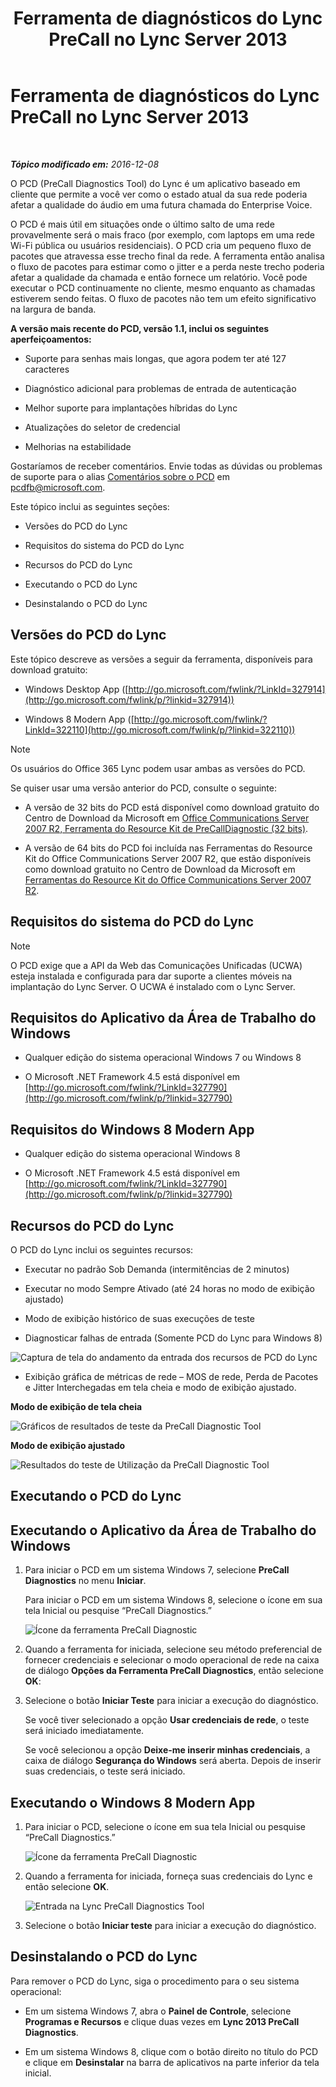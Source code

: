 ﻿---
title: Ferramenta de diagnósticos do Lync PreCall no Lync Server 2013
TOCTitle: Ferramenta de diagnósticos do Lync PreCall no Lync Server 2013
ms:assetid: 0ff291ec-cfb4-43eb-b5d6-a7a325681e3f
ms:mtpsurl: https://technet.microsoft.com/pt-br/library/Dn451255(v=OCS.15)
ms:contentKeyID: 59602785
ms.date: 12/10/2016
mtps_version: v=OCS.15
ms.translationtype: HT
---

# Ferramenta de diagnósticos do Lync PreCall no Lync Server 2013

 

_**Tópico modificado em:** 2016-12-08_

O PCD (PreCall Diagnostics Tool) do Lync é um aplicativo baseado em cliente que permite a você ver como o estado atual da sua rede poderia afetar a qualidade do áudio em uma futura chamada do Enterprise Voice.

O PCD é mais útil em situações onde o último salto de uma rede provavelmente será o mais fraco (por exemplo, com laptops em uma rede Wi-Fi pública ou usuários residenciais). O PCD cria um pequeno fluxo de pacotes que atravessa esse trecho final da rede. A ferramenta então analisa o fluxo de pacotes para estimar como o jitter e a perda neste trecho poderia afetar a qualidade da chamada e então fornece um relatório. Você pode executar o PCD continuamente no cliente, mesmo enquanto as chamadas estiverem sendo feitas. O fluxo de pacotes não tem um efeito significativo na largura de banda.

**A versão mais recente do PCD, versão 1.1, inclui os seguintes aperfeiçoamentos:**

  - Suporte para senhas mais longas, que agora podem ter até 127 caracteres

  - Diagnóstico adicional para problemas de entrada de autenticação

  - Melhor suporte para implantações híbridas do Lync

  - Atualizações do seletor de credencial

  - Melhorias na estabilidade

Gostaríamos de receber comentários. Envie todas as dúvidas ou problemas de suporte para o alias [Comentários sobre o PCD](mailto:pcdfb@microsoft.com) em <pcdfb@microsoft.com>.

Este tópico inclui as seguintes seções:

  - Versões do PCD do Lync

  - Requisitos do sistema do PCD do Lync

  - Recursos do PCD do Lync

  - Executando o PCD do Lync

  - Desinstalando o PCD do Lync

## Versões do PCD do Lync

Este tópico descreve as versões a seguir da ferramenta, disponíveis para download gratuito:

  - Windows Desktop App ([http://go.microsoft.com/fwlink/?LinkId=327914](http://go.microsoft.com/fwlink/p/?linkid=327914))

  - Windows 8 Modern App ([http://go.microsoft.com/fwlink/?LinkId=322110](http://go.microsoft.com/fwlink/p/?linkid=322110))

> [!NOTE]  
> Os usuários do Office 365 Lync podem usar ambas as versões do PCD.

Se quiser usar uma versão anterior do PCD, consulte o seguinte:

  - A versão de 32 bits do PCD está disponível como download gratuito do Centro de Download da Microsoft em [Office Communications Server 2007 R2, Ferramenta do Resource Kit de PreCallDiagnostic (32 bits)](http://go.microsoft.com/fwlink/p/?linkid=164769).

  - A versão de 64 bits do PCD foi incluída nas Ferramentas do Resource Kit do Office Communications Server 2007 R2, que estão disponíveis como download gratuito no Centro de Download da Microsoft em [Ferramentas do Resource Kit do Office Communications Server 2007 R2](http://go.microsoft.com/fwlink/p/?linkid=145159).

## Requisitos do sistema do PCD do Lync

> [!NOTE]  
> O PCD exige que a API da Web das Comunicações Unificadas (UCWA) esteja instalada e configurada para dar suporte a clientes móveis na implantação do Lync Server. O UCWA é instalado com o Lync Server.

## Requisitos do Aplicativo da Área de Trabalho do Windows

  - Qualquer edição do sistema operacional Windows 7 ou Windows 8

  - O Microsoft .NET Framework 4.5 está disponível em [http://go.microsoft.com/fwlink/?LinkId=327790](http://go.microsoft.com/fwlink/p/?linkid=327790)

## Requisitos do Windows 8 Modern App

  - Qualquer edição do sistema operacional Windows 8

  - O Microsoft .NET Framework 4.5 está disponível em [http://go.microsoft.com/fwlink/?LinkId=327790](http://go.microsoft.com/fwlink/p/?linkid=327790)

## Recursos do PCD do Lync

O PCD do Lync inclui os seguintes recursos:

  - Executar no padrão Sob Demanda (intermitências de 2 minutos)

  - Executar no modo Sempre Ativado (até 24 horas no modo de exibição ajustado)

  - Modo de exibição histórico de suas execuções de teste

  - Diagnosticar falhas de entrada (Somente PCD do Lync para Windows 8)

![Captura de tela do andamento da entrada dos recursos de PCD do Lync](images/Dn451255.7e0eb891-1481-47ae-8d63-164468f69c96(OCS.15).png "Captura de tela do andamento da entrada dos recursos de PCD do Lync")

  - Exibição gráfica de métricas de rede – MOS de rede, Perda de Pacotes e Jitter Interchegadas em tela cheia e modo de exibição ajustado.

**Modo de exibição de tela cheia**

![Gráficos de resultados de teste da PreCall Diagnostic Tool](images/Dn451255.5d01fd94-9e59-4823-96c7-7a1c83dd7d31(OCS.15).png "Gráficos de resultados de teste da PreCall Diagnostic Tool")

**Modo de exibição ajustado**

![Resultados do teste de Utilização da PreCall Diagnostic Tool](images/Dn451255.30501ba7-22d1-4db1-9297-56cf7dc6721c(OCS.15).png "Resultados do teste de Utilização da PreCall Diagnostic Tool")

## Executando o PCD do Lync

## Executando o Aplicativo da Área de Trabalho do Windows

1.  Para iniciar o PCD em um sistema Windows 7, selecione **PreCall Diagnostics** no menu **Iniciar**.
    
    Para iniciar o PCD em um sistema Windows 8, selecione o ícone em sua tela Inicial ou pesquise “PreCall Diagnostics.”
    
    ![Ícone da ferramenta PreCall Diagnostic](images/Dn451255.c9800fde-54f6-4efe-bb35-1a38064ec380(OCS.15).png "Ícone da ferramenta PreCall Diagnostic")

2.  Quando a ferramenta for iniciada, selecione seu método preferencial de fornecer credenciais e selecionar o modo operacional de rede na caixa de diálogo **Opções da Ferramenta PreCall Diagnostics**, então selecione **OK**:

3.  Selecione o botão **Iniciar Teste** para iniciar a execução do diagnóstico.
    
    Se você tiver selecionado a opção **Usar credenciais de rede**, o teste será iniciado imediatamente.
    
    Se você selecionou a opção **Deixe-me inserir minhas credenciais**, a caixa de diálogo **Segurança do Windows** será aberta. Depois de inserir suas credenciais, o teste será iniciado.

## Executando o Windows 8 Modern App


1.  Para iniciar o PCD, selecione o ícone em sua tela Inicial ou pesquise “PreCall Diagnostics.”
    
    ![Ícone da ferramenta PreCall Diagnostic](images/Dn451255.c9800fde-54f6-4efe-bb35-1a38064ec380(OCS.15).png "Ícone da ferramenta PreCall Diagnostic")

2.  Quando a ferramenta for iniciada, forneça suas credenciais do Lync e então selecione **OK**.
    
    ![Entrada na Lync PreCall Diagnostics Tool](images/Dn451255.88039914-4c68-48f6-a9fa-58cb4e3f3488(OCS.15).jpg "Entrada na Lync PreCall Diagnostics Tool")

3.  Selecione o botão **Iniciar teste** para iniciar a execução do diagnóstico.

## Desinstalando o PCD do Lync

Para remover o PCD do Lync, siga o procedimento para o seu sistema operacional:

  - Em um sistema Windows 7, abra o **Painel de Controle**, selecione **Programas e Recursos** e clique duas vezes em **Lync 2013 PreCall Diagnostics**.

  - Em um sistema Windows 8, clique com o botão direito no título do PCD e clique em **Desinstalar** na barra de aplicativos na parte inferior da tela inicial.

